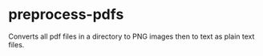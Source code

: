 # preprocess-pdfs
Converts all pdf files in a directory to PNG images then to text as plain text files.

